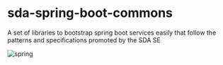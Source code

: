 # sda-spring-boot-commons
A set of libraries to bootstrap spring boot services easily that follow the patterns and specifications promoted by the SDA SE

![spring](https://user-images.githubusercontent.com/61695677/155694976-dc7f9376-32ef-4be0-a919-3cc41a1f0341.png)
